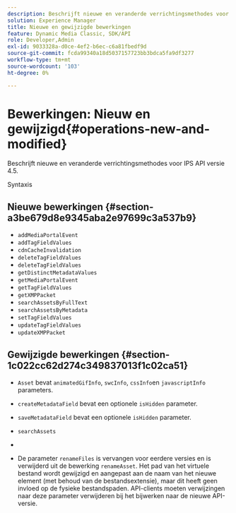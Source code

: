 ```yaml
---
description: Beschrijft nieuwe en veranderde verrichtingsmethodes voor IPS API versie 4.5.
solution: Experience Manager
title: Nieuwe en gewijzigde bewerkingen
feature: Dynamic Media Classic, SDK/API
role: Developer,Admin
exl-id: 9033328a-d0ce-4ef2-b6ec-c6a81fbedf9d
source-git-commit: fcda99340a18d5037157723bb3bdca5fa9df3277
workflow-type: tm+mt
source-wordcount: '103'
ht-degree: 0%

---
```


# Bewerkingen: Nieuw en gewijzigd{#operations-new-and-modified}

Beschrijft nieuwe en veranderde verrichtingsmethodes voor IPS API versie 4.5.

Syntaxis

## Nieuwe bewerkingen {#section-a3be679d8e9345aba2e97699c3a537b9}

* `addMediaPortalEvent`
* `addTagFieldValues`
* `cdnCacheInvalidation`
* `deleteTagFieldValues`
* `deleteTagFieldValues`
* `getDistinctMetadataValues`
* `getMediaPortalEvent`
* `getTagFieldValues`
* `getXMPPacket`
* `searchAssetsByFullText`
* `searchAssetsByMetadata`
* `setTagFieldValues`
* `updateTagFieldValues`
* `updateXMPPacket`

## Gewijzigde bewerkingen {#section-1c022cc62d274c349837013f1c02ca51}

* `Asset` bevat  `animatedGifInfo`,  `swcInfo`,  `cssInfo`en  `javascriptInfo` parameters.

* `createMetadataField` bevat een optionele  `isHidden` parameter.

* `saveMetadataField` bevat een optionele  `isHidden` parameter.

* `searchAssets`
* 
* De parameter `renameFiles` is vervangen voor eerdere versies en is verwijderd uit de bewerking `renameAsset`. Het pad van het virtuele bestand wordt gewijzigd en aangepast aan de naam van het nieuwe element (met behoud van de bestandsextensie), maar dit heeft geen invloed op de fysieke bestandspaden. API-clients moeten verwijzingen naar deze parameter verwijderen bij het bijwerken naar de nieuwe API-versie.
